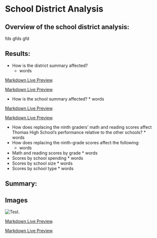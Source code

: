 # School District Analysis



## Overview of the school district analysis:
fds gfds gfd




## Results:

* How is the district summary affected?
    * words 
    
[Markdown Live Preview](https://github.com/ClayMack/School_District_Analysis/blob/main/Resources/Screenshots/District%20Summary.png).

[Markdown Live Preview](https://github.com/ClayMack/School_District_Analysis/blob/main/Resources/Screenshots/Updated%20District%20Summary.png).
    
    
*    How is the school summary affected?
    * words
    
    
[Markdown Live Preview](https://github.com/ClayMack/School_District_Analysis/blob/main/Resources/Screenshots/School%20Summary.png).

[Markdown Live Preview](https://github.com/ClayMack/School_District_Analysis/blob/main/Resources/Screenshots/Updated%20School%20Summary.png).

*    How does replacing the ninth graders’ math and reading scores affect Thomas High School’s performance relative to the other schools?
    * words
*   How does replacing the ninth-grade scores affect the following:
    * words
*    Math and reading scores by grade
    * words
*    Scores by school spending
    * words
*    Scores by school size
    * words
*    Scores by school type
    * words




## Summary:




## Images

![Test.](/image/sample.png 
"This is a sample image.Test")







[Markdown Live Preview](https://github.com/ClayMack/School_District_Analysis/blob/main/Resources/Screenshots/School%20Summary.png).

[Markdown Live Preview](https://github.com/ClayMack/School_District_Analysis/blob/main/Resources/Screenshots/Updated%20School%20Summary.png).

